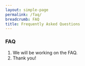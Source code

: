 ```yaml
---
layout: simple-page
permalink: /faq/
breadcrumb: FAQ
title: Frequently Asked Questions
---
```


### **FAQ**

1. We will be working on the FAQ.
2. Thank you!
